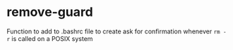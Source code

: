# remove-guard
Function to add to .bashrc file to create ask for confirmation whenever `rm -r` is called on a POSIX system
